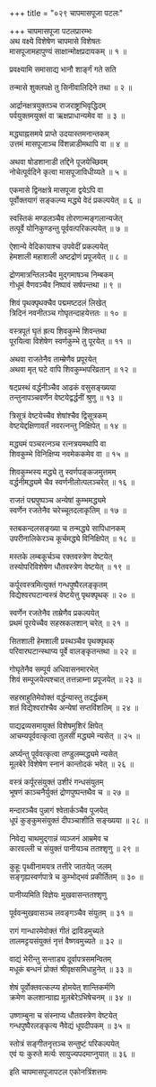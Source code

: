 +++
title = "०२९ चापमासपूजा पटलः"

+++
चापमासपूजा पटलप्रारम्भः    
अथ वक्ष्ये विशेषेण चापमासे विशेषतः  
मासपूजामहापुण्यं साक्षान्मोक्षप्रदायकम् ॥ १ ॥


प्रवक्ष्यामि समासाद्य भानौ शार्ङ्गं गते सति  

तन्मासे शुक्लपक्षे तु सिनीवालिदिने तथा ॥ २ ॥


आर्द्रानक्षत्रयुक्तञ्च राजराष्ट्राभिवृद्धिदम्  
पर्वयुक्तमयुक्तं वा ऋक्षप्राधान्यमेव वा ॥ ३ ॥


मद्ध्याह्नसमये प्राप्ते उदयास्तमनान्तकम्  
उत्तमं मासपूजाञ्च विंशन्नाडीमथापि वा ॥ ४ ॥


अथवा षोडशानाडी तद्दिने पूजयेच्छिवम्  
नोचेत्पूर्वदिने कृत्वा मासपूजाविधीय्यते ॥ ५ ॥


एकमासे द्विनक्षत्रे मासपूजा द्वयेऽपि वा  
पूर्वोक्तयागं सङ्कल्प्य मद्ध्ये वेदं प्रकल्पयेत् ॥ ६ ॥


स्वस्तिकं मण्डलञ्चैव तोरणान्मङ्गलान्यजेत्  
तत्पूर्वे योनिकुण्डन्तु पूर्ववत्परिकल्पयेत् ॥ ७ ॥


ऐशान्ये वेदिकायाश्च उपवेदीं प्रकल्पयेत्  
हेमशाली महाशाली अष्टद्रोणं प्रपूजयेत् ॥ ८ ॥


द्रोणमात्रन्तिलञ्चैव मुद्गमाषञ्च निम्बकम्    
गोधूमं वैणवञ्चैव निष्पावं सर्षपन्तथा ॥ ९ ॥


शिवं पृथक्पृथक्चैव पद्ममष्टदलं लिखेत्    
त्रिदिनं नवनीतञ्च गोघृतन्दाहयेत्ततः ॥ १० ॥


वस्त्रपूतं घृतं ह्रत्य शिवकुम्भे शिवन्तथा  
पूरयित्वा विशेषेण स्वर्णकुम्भे तु पूरयेत् ॥ ११ ॥


अथवा राजतेनैव ताम्म्रेणैव प्रपूरयेत्  
अथवा मृत् घटे वापि शिवकुम्भपरिव्रतान् ॥ १२ ॥


षट्प्रस्थं वर्द्धनीञ्चैव आढकं वसुसङ्ख्यया  
तन्तुनापञ्चवर्णेन वेष्टयेद्वर्द्धनीं श्रुणु ॥ १३ ॥


त्रिसूत्रं वेष्टयेच्चैव शेषांश्चैव द्विसूत्रकम्  
वेष्टयेद्दक्षिणावर्तं नवरत्नन्तु निक्षिपेत् ॥ १४ ॥


मद्ध्यमं पञ्चरत्नञ्च रत्नत्रयमथापि वा  
शिवकुम्भे विनिक्षिप्य नवमेककमेव वा ॥ १५ ॥


शिवकुम्भस्य मद्ध्ये तु स्वर्णपङ्कजमुत्तमम्  
वर्द्धनीमद्ध्यमे चैव स्वर्णनीलोत्पलञ्चरेत् ॥ १६ ॥



राजतं पद्मपुष्पञ्च अन्येषां कुम्भमद्ध्यमे  
स्वर्णेन रजतेनैव चरेच्चूतदलाकृतिम् ॥ १७ ॥


स्तबकन्दलसङ्ख्या च तन्मद्ध्ये सापिधानकम्  
उपरीनालिकेरञ्च कूर्चमद्ध्ये विनिक्षिपेत् ॥ १८ ॥


मस्तके लम्बकूर्चञ्च रक्तवस्त्रेण वेष्टयेत्  
तस्योपरिविशेषेण धौतवस्त्रेण वेष्टयेत् ॥ १९ ॥


कर्पूरवस्त्रमित्युक्तं गन्धपुष्पैरलङ्कृतम्  
विद्येश्वरघटान्वस्त्रं वेष्टयेत्तु पृथक्पृथक् ॥ २० ॥


स्वर्णेन रजतेनैव ताम्रेणैव प्रकल्पयेत्  
प्रथमं पूरयेच्चैव सहस्रकलशान् चरेत् ॥ २१ ॥


सितशाली हेमशाली प्रस्थञ्चैव पृथक्पृथक्  
परिवारघटान्स्थाप्य पूर्वे वालङ्कृतन्तथा ॥ २२ ॥


गोघृतेनैव सम्पूर्य अधिवासनमारभेत्  
शिवं सम्पूजयेत्पश्चात् तत्तन्नाम्ना प्रपूजयेत् ॥ २३ ॥


सहस्राहुतिमेवोक्तं वर्द्धन्यास्तु तदर्द्धकम्  
शतं विद्येश्वरांश्चैव अन्येषां सप्तविंशतिम् ॥ २४ ॥


पाद्यद्रव्यसमायुक्तं विशेषमुशिरं क्षिपेत्  
आचम्यपूर्ववत्कृत्वा तुलसीं मद्ध्यमे न्यसेत् ॥ २५ ॥


अर्घ्यन्तु पूर्ववत्कृत्वा तण्डुलम्मद्ध्यमे न्यसेत्  
मूलबेरे विशेषेण स्नानं कान्तोदकं भवेत् ॥ २६ ॥


वस्त्रं कर्पूरसंयुक्तं उशीरं गन्धसंयुतम्  
भूषणं काञ्चनैर्युक्तं द्रोणपुष्पन्तथैव च ॥ २७ ॥


मन्दारञ्चैव पुन्नागं श्वेतार्कञ्चैव पूजयेत्  
धूपं कुङ्कुमसंयुक्तं दीपञ्चाशीति सङ्ख्यया ॥ २८ ॥


निवेद्य चाथमुद्गान्नं व्यञ्जनं आम्रमेव च  
कारवल्ली च संयुक्तं पानीयञ्च ततश्शृणु ॥ २९ ॥


कुहूः पृथ्वीनामयत्र तत्तीरे जातयेत् जलम्  
सङ्गृह्यस्वर्णपात्रे च कुम्भोद्भवं प्रकीर्तितम् ॥ ३० ॥


पानीय्यमिति विज्ञेयः मुखवासन्ततश्शृणु  

पूर्ववन्मुखवासञ्च लवङ्गञ्चैव संयुतम् ॥ ३१ ॥


रागं गान्धारमेवोक्तं गीतं द्राविडमुच्यते  
तालमट्टयसंयुक्तं नृत्तं वैष्णवमुच्यते ॥ ३२ ॥


वाद्यं भेरीन्तु सन्ताड्य दूर्वापत्रसमन्वितम्  
मधूकं बन्धनं प्रोक्तं श्रीवृक्षसमिधाहुनेत् ॥ ३३ ॥


शेषं पूर्वोक्तवत्कल्प्य होमयेत् शान्तिकर्मणि  
क्रमेण कलशान्ग्राह्य मूलबेरेऽभिषेचनम् ॥ ३४ ॥


उष्णाम्बुना च संस्नाप्य धौतवस्त्रेण वेष्टयेत्  
गन्धपुष्पैरलङ्कृत्य नैवेद्यं धूपदीपकम् ॥ ३५ ॥


स्तोत्रं सङ्गीतनृत्तञ्च सन्तुष्टं परिकल्पयेत्  
एवं यः कुरुते मर्त्यः सायुज्यपदमाप्नुयात् ॥ ३६ ॥


इति चापमासपूजापटल एकोनत्रिंशत्तमः  
